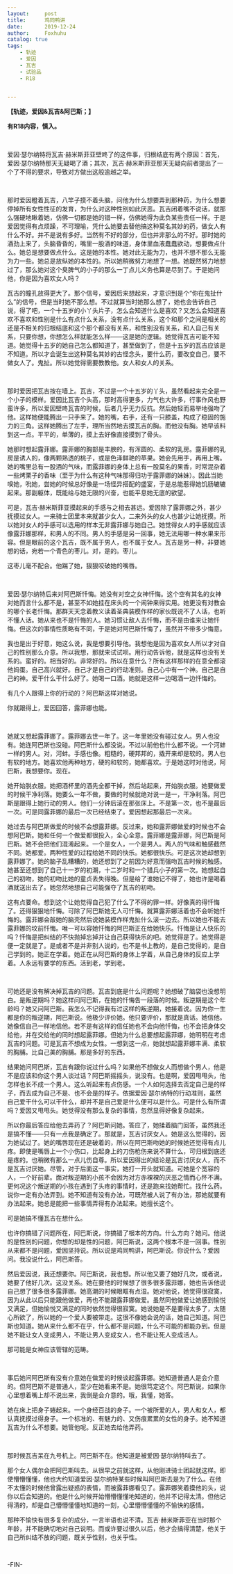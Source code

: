 ```yaml
---
layout:     post
title:      鸡同鸭讲
date:       2019-12-24
author:     Foxhuhu
catalog: true
tags:
    - 轨迹
    - 爱因
    - 瓦吉
    - 试验品
    - R18

    
---
```



**【轨迹，爱因&瓦吉&阿巴斯；】**

**有R18内容，慎入。**


&nbsp;
&nbsp;


<p>爱因·瑟尔纳特将瓦吉·赫米斯菲亚壁咚了的这件事，归根结底有两个原因：首先，爱因·瑟尔纳特那天无疑喝了酒；其次，瓦吉·赫米斯菲亚那天无疑向前者提出了一个了不得的要求，导致对方做出这般逾越之举。</p>

&nbsp;

<p>那时爱因瞪着瓦吉，八竿子摸不着头脑，问他为什么想要弄到那种药，为什么想要停掉所有女性性征的发育，为什么对这种性别如此厌恶。瓦吉闭着嘴不说话，就那么强硬地瞅着她，仿佛一切都是她的错一样，仿佛她得为此负某些责任一样。于是爱因觉得有点烦躁，不可理喻，凭什么她要去替他搞这种莫名其妙的药，做女人有什么不好。并不是说有多好。当然有不好的部分，但也并非那么的不好。那时她的酒劲上来了，头脑昏昏的，嘴里一股酒的味道，身体里血液蠢蠢欲动，想要做点什么。她总是想要做点什么。这是她的本性。她对此无能为力，也并不想不那么无能为力一些。她总是放纵她的本性的。所以她稍微努力地想了一想。她既然努力地想过了，那么她对这个臭脾气的小子的那么一丁点儿义务也算是尽到了。于是她问他，你是因为喜欢女人吗？</p>

<p>瓦吉的瞳孔放得更大了。那个信号，爱因后来想起来，才意识到是个“你在鬼扯什么”的信号，但是当时她不那么想。不过就算当时她那么想了，她也会告诉自己说，得了吧，一个十五岁的小丫头片子，怎么会知道什么是喜欢？又怎么会知道喜欢不喜欢和性别是什么有点什么关系，没有点什么关系，这个和那个之间是相关的还是不相关的归根结底和这个那个都没有关系，和性别没有关系，和人自己有关系，只要你想，你想怎么样就能怎么样——这是她的逻辑。她觉得瓦吉可能不知道。她觉得十五岁的她自己怎么都知道了，甚至做到了，但是十五岁的瓦吉应该是不知道。所以才会诞生出这种莫名其妙的古怪念头，要什么药，要改变自己，要不做女人了。鬼扯。所以她觉得需要教教他。女人和女人的关系。</p>

&nbsp;

<p>那时爱因把瓦吉按在墙上。瓦吉，不过是一个十五岁的丫头，虽然看起来完全是一个小子的模样。爱因比瓦吉个头高，那时高得更多，力气也大许多，行事作风也野蛮许多，所以爱因壁咚瓦吉的时候，后者几乎无力反抗。然后她轻而易举地强吻了他。这样她便能腾出一只手来了。她的嘴，右手，还有一只膝盖，构成了稳固的施力的三角。这样她腾出了左手，理所当然地去摸瓦吉的胸。而他没有胸。她早该料到这一点。平平的，单薄的，摸上去好像直接摸到了骨头。</p>

<p>她那时想起露菲娜。露菲娜的胸部是丰腴的，有浑圆的、柔软的乳房。露菲娜的乳房是诱人的，像两颗熟透的桃子，或是色泽鲜艳的苹果。她会先用手，再用上嘴。她的嘴里总有一股酒的气味，而露菲娜的身体上总有一股莫名的果香，时常混杂着一些烤栗子的香味（至于为什么有这种气味那得归功于露菲娜的妹妹）。因此当她嗅她，吮她，尝她的时候总好像是一场怪异搭配的盛宴，于是总能惹得她饥肠辘辘起来。那副躯体，既能给与她无限的兴奋，也能平息她无底的欲望。</p>

<p>可是，瓦吉·赫米斯菲亚摸起来的手感与之相去甚远。爱因除了露菲娜之外，甚少抚摸过女人。一来骑士团里本来就甚少女人，二来外头的女人也甚少让她抚摸。所以她对女人的手感可以选用的样本无非露菲娜与她自己。她觉得女人的手感就应该像露菲娜那样，和男人的不同。男人的手感是另一回事，她无法用哪一种水果来形容。但是眼前的这个瓦吉，既不属于男人，也不属于女人。瓦吉是另一种，非要她想的话，宛若一个青色的枣儿。对，是的。枣儿。</p>

<p>这枣儿毫不配合。他踹了她，狠狠咬破她的嘴唇。</p>

&nbsp;

<p>爱因·瑟尔纳特后来对阿巴斯忏悔。她没有对空之女神忏悔。这个空有其名的女神对她而言什么都不是，甚至不如她挂在床头的一个闹钟来得实用。她更没有对教会的哪个长老忏悔。那群天天念着教义读着圣典装模作样的家伙既说不了人话，也听不懂人话。她从来也不是忏悔的人。她习惯让敌人去忏悔，而不是由谁来让她忏悔。但这次的事情性质略有不同，于是她对阿巴斯忏悔了，虽然并不带多少悔意。</p>

<p>我也是出于好意，她这么说，我是想要引导他。我想他是因为喜欢女人所以才对自己的性别那么介意。所以我想，那就来试试呗。用行动告诉他，就是这样也没有关系的。蛮好的。相当好的。非常好的。所以在意什么？所有这样那样的在意全都滚他妈蛋。自己高兴就好。自己才是自己的行动准则。自己心中有一个神。自己是自己的神。爱干什么干什么好了。她喝一口酒。她就是这样一边喝酒一边忏悔的。</p>

<p>有几个人跟得上你的行动的？阿巴斯这样对她说。</p>

<p>你就跟得上，爱因回答，露菲娜也能。</p>

&nbsp;

<p>她就又想起露菲娜了。露菲娜去世一年了。这一年里她没有碰过女人。男人也没有。她连阿巴斯也没碰。阿巴斯什么都没说。不过以前他也什么都不说。一个河蚌一样的男人。对，河蚌。手感也像。粗糙的，硬邦邦的，撬开来却是软的。男人也有软的地方。她喜欢他两种地方，硬的和软的，她都喜欢。于是她这时对他说，阿巴斯，我想要你。现在。</p>

<p>她开始脱衣服。她把酒杯里的酒先全都干掉，然后站起来，开始脱衣服。她要做爱的时候干净利落。她要么一年不做，要做的时候就绝对说一是一，干净利落。阿巴斯是跟得上她行动的男人。他们一分钟后滚在那张床上。不是第一次，也不是最后一次。可是同露菲娜的最后一次已经结束了。爱因想起那最后一次来。</p>

<p>她过去与阿巴斯做爱的时候不会想露菲娜。反过来，她和露菲娜做爱的时候也不会想阿巴斯。她和任何一个做爱都很投入，全心全意。露菲娜是露菲娜，阿巴斯是阿巴斯。她不会把他们混淆起来。一个是女人，一个是男人。两人的气味和触感截然不同。她都爱。两种性爱的过程给她不同的快乐。她都很快乐。可是这次她却想到露菲娜了。她的脑子乱糟糟的，她还想到了之前因为好意而强吻瓦吉时候的触感。她甚至还想到了自己十一岁的初潮，十二岁时和一个猎兵小子的第一次。她想起自己的初吻，她的初吻比她的童贞丢失得晚。但是给了谁她记不得了，她也许是喝着酒就送出去了。她忽然地想自己可能强夺了瓦吉的初吻。</p>

<p>这有点要命。想到这个让她觉得自己犯了什么了不得的罪一样。好像真的得忏悔了。还得狠狠地忏悔。可除了阿巴斯她无人可忏悔。就算露菲娜活着也不会听她忏悔的。露菲娜会敲她的脑壳然后说她装模作样鬼扯什么滚一边去。所以她也不能去露菲娜的坟前忏悔。唯一可以容她忏悔的阿巴斯正在给她快乐。忏悔是让人快乐的吗？忏悔是把纠结的不快抛掉忘掉并让自己获得快乐的吧。她觉得是了。她觉得是便一定就是了。是或者不是并非别人说的，也不是书上教的，是自己觉得的，是自己学到的。她正在学着。她正在从阿巴斯的身体上学着，从自己身体的反应上学着。人永远有要学的东西。活到老，学到老。</p>

&nbsp;

<p>可她还是没有解决掉瓦吉的问题。瓦吉到底是什么问题呢？她想破了脑袋也没想明白。是叛逆期吗？她这样问阿巴斯，在她的忏悔告一段落的时候。叛逆期是这个年龄吗？她又问阿巴斯。我怎么不记得我有过这样的叛逆期，她接着说。因为你一生都是你的叛逆期，阿巴斯说。他极少评价她。他只要评价，那就是真话。她信他。她像信自己一样地信他。若不是有这样的信任她也不会向他忏悔，也不会把身体交给他，并在交给他的同时想起露菲娜。但她为什么总要想起露菲娜，她明明在考虑瓦吉的问题。可是瓦吉不想成为女性。一想到这一点，她就想起露菲娜丰满、柔软的胸脯。比自己美的胸脯。那是多好的东西。</p>

<p>结果她问阿巴斯，瓦吉有跟你说过什么吗？如果他不想做女人而想做个男人，他是不是应该和你这个男人谈过话？阿巴斯摇摇头，说没有。也是啊，爱因甩甩头，他怎样也长不成一个男人。这么听起来有点伤感。一个人如何选择去否定自己是的样子，而去成为自己不是、也不会是的样子。依据爱因·瑟尔纳特的行动准则，虽然自己爱干什么可以干什么，却并不是自己爱是什么便可以是什么。可是什么有所谓吗？爱因又甩甩头。她觉得没有那么复杂的事情，忽然显得好像复杂起来。</p>

<p>所以你最后答应给他去弄药了？阿巴斯问她。答应了，她揉着脑门回答，虽然我还是搞不懂——只有一点我是确定了。那就是，瓦吉讨厌女人。她是这么觉得的，因为她试过了。她的嘴唇现在还是破着的，所以在阿巴斯吻她的时候她还觉得有点儿疼。即使是嘴唇上一个小伤口，比起身上的刀伤枪伤来说不算什么，可归根到底还是疼的。也稍微有那么一点儿伤自尊。所以爱因得出的结论是瓦吉讨厌女人，而不是瓦吉讨厌她。尽管，对于后面这一事实，她打一开头就知道。可她是个宽容的人，一个好前辈。面对叛逆期的小孩不会因为对方赤裸裸的厌恶之情而心怀不满。更何况这个叛逆期的小孩在遇到了头疼的事情时，还是跑来找她帮忙。找什么药。说你一定有办法弄到。她不知道有没有办法，可既然被人说了有办法，那她就要有办法起来。她总是能把一些事情弄得有办法起来。她擅长这个。</p>

<p>可是她搞不懂瓦吉在想什么。</p>

<p>也许你搞错了问题所在，阿巴斯说，你搞错了根本的方向。什么方向？她问。他说的是性别的问题，你想的却是性的问题，阿巴斯说，这两个根本不是一回事。性别从来都不是问题，爱因坚持说。所以说是鸡同鸭讲，阿巴斯说。你说什么？爱因问。我没说什么，阿巴斯答。</p>

<p>然后爱因说，我还想要你。阿巴斯说，我也想。所以他又要了她好几次，或者说，她要了他好几次。这没关系。她在要他的时候想了很多很多露菲娜，她也告诉他说自己想了很多很多露菲娜。她高潮的时候眼眶有点湿。她对他说，她觉得很寂寞，因为从此以后只能跟他做爱，再也不能跟露菲娜做爱。虽然同他做爱让她感到愉悦又满足，但她愉悦又满足的同时依然觉得很寂寞。她说她是不是要得太多了，太随心所欲了，所以她的一个爱人要被带走。这很不像她会说的话，她自己知道。阿巴斯也知道。她从来什么都不在乎，什么都不是问题，什么不可能的都能办到。但是她不能让女人变成男人，不能让男人变成女人，也不能让死人变成活人。</p>

<p>那可能是女神应该管辖的范畴。</p>

&nbsp;

<p>事后她问阿巴斯有没有介意她在做爱的时候谈起露菲娜。她知道普通人是会介意的。但阿巴斯不是普通人，至少在她看来不是。她很笃定这个。阿巴斯说，如果你心里想着嘴上却不说出来，我倒是会介意的。哦，我懂，她答。</p>

<p>她在床上把身子蜷起来。一个身经百战的身子。一个被所爱的人，男人和女人，都认真抚摸过得身子。一个标准的、有魅力的、又伤痕累累的女性的身子。她不知道瓦吉为什么不想要。她管他呢。反正她去给他弄药。</p>

&nbsp;

<p>那时候瓦吉呆在九号机上。阿巴斯不在。他知道是被爱因·瑟尔纳特叫去了。</p>

<p>那个女人偶尔会把阿巴斯叫去。从很早之前就这样，从他刚进骑士团起就这样。即使懵懵懂懂，他也大约知道爱因·瑟尔纳特某些时候叫阿巴斯去是为了什么。在他不太懂的时候他曾露出疑惑的表情，而被露菲娜看见了。露菲娜笑着摸他的头，说你以后会知道的。他是什么时候开始懵懵懂懂地知道的，他并不记得太清。但他记得清的，却是自己懵懵懂懂地知道的一刻，心里懵懵懂懂的不愉快的感情。</p>

<p>那种不愉快有很多复杂的成分，一言半语也说不清。瓦吉·赫米斯菲亚在当时那个年龄，并不能确切地对自己说明。而或许要过很久以后，他才会搞得清楚，他关于自己所纠结不放的问题，既关乎性别，也关乎性。</p>


&nbsp;
&nbsp;


<p>-FIN-</p>


&nbsp;




